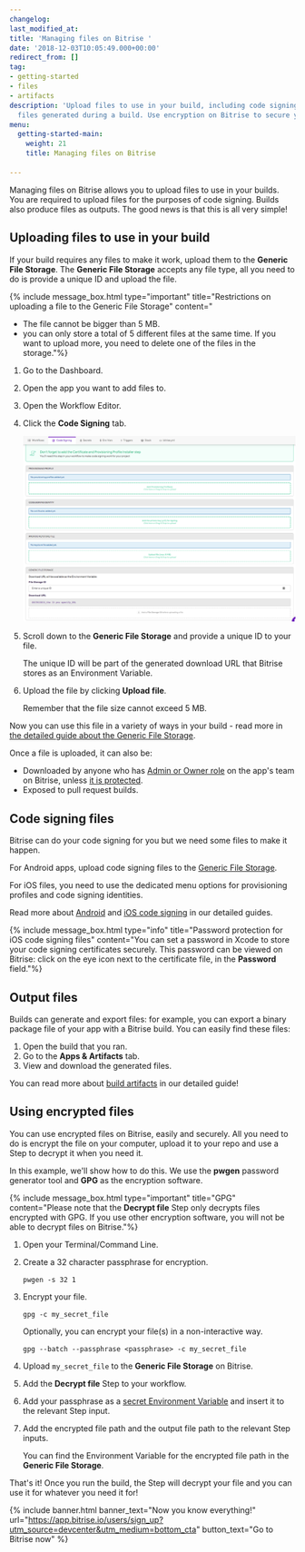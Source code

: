 ```yaml
---
changelog: 
last_modified_at: 
title: 'Managing files on Bitrise '
date: '2018-12-03T10:05:49.000+00:00'
redirect_from: []
tag:
- getting-started
- files
- artifacts
description: 'Upload files to use in your build, including code signing files. Download
  files generated during a build. Use encryption on Bitrise to secure your files. '
menu:
  getting-started-main:
    weight: 21
    title: Managing files on Bitrise

---
```

Managing files on Bitrise allows you to upload files to use in your builds. You are required to upload files for the purposes of code signing. Builds also produce files as outputs. The good news is that this is all very simple!

## Uploading files to use in your build

If your build requires any files to make it work, upload them to the **Generic File Storage**. The **Generic File Storage** accepts any file type, all you need to do is provide a unique ID and upload the file.

{% include message_box.html type="important" title="Restrictions on uploading a file to the Generic File Storage" content="

* The file cannot be bigger than 5 MB.
* you can only store a total of 5 different files at the same time. If you want to upload more, you need to delete one of the files in the storage."%}

1. Go to the Dashboard.
2. Open the app you want to add files to.
3. Open the Workflow Editor.
4. Click the **Code Signing** tab.

   ![](/img/code-signing-tab.png)
5. Scroll down to the **Generic File Storage** and provide a unique ID to your file.

   The unique ID will be part of the generated download URL that Bitrise stores as an Environment Variable.
6. Upload the file by clicking **Upload file**.

   Remember that the file size cannot exceed 5 MB.

Now you can use this file in a variety of ways in your build - read more in [the detailed guide about the Generic File Storage](/tutorials/how-to-use-the-generic-file-storage/).

Once a file is uploaded, it can also be:

* Downloaded by anyone who has [Admin or Owner role](/team-management/user-roles-on-app-teams/) on the app's team on Bitrise, unless [it is protected](/code-signing/ios-code-signing/protecting-your-code-signing-files/).
* Exposed to pull request builds.

## Code signing files

Bitrise can do your code signing for you but we need some files to make it happen.

For Android apps, upload code signing files to the [Generic File Storage]().

For iOS files, you need to use the dedicated menu options for provisioning profiles and code signing identities.

Read more about [Android](/code-signing/android-code-signing/android-code-signing-procedures/) and [iOS code signing](/code-signing/ios-code-signing/code-signing/) in our detailed guides.

{% include message_box.html type="info" title="Password protection for iOS code signing files" content="You can set a password in Xcode to store your code signing certificates securely. This password can be viewed on Bitrise: click on the eye icon next to the certificate file, in the **Password** field."%}

## Output files

Builds can generate and export files: for example, you can export a binary package file of your app with a Bitrise build. You can easily find these files:

1. Open the build that you ran.
2. Go to the **Apps & Artifacts** tab.
3. View and download the generated files.

You can read more about [build artifacts](/builds/build-artifacts-online/) in our detailed guide!

## Using encrypted files

You can use encrypted files on Bitrise, easily and securely. All you need to do is encrypt the file on your computer, upload it to your repo and use a Step to decrypt it when you need it.

In this example, we'll show how to do this. We use the **pwgen** password generator tool and **GPG** as the encryption software.

{% include message_box.html type="important" title="GPG" content="Please note that the **Decrypt file** Step only decrypts files encrypted with GPG. If you use other encryption software, you will not be able to decrypt files on Bitrise."%}

1. Open your Terminal/Command Line.
2. Create a 32 character passphrase for encryption.

       pwgen -s 32 1
3. Encrypt your file.

       gpg -c my_secret_file

   Optionally, you can encrypt your file(s) in a non-interactive way.

       gpg --batch --passphrase <passphrase> -c my_secret_file
4. Upload `my_secret_file` to the **Generic File Storage** on Bitrise.
5. Add the **Decrypt file** Step to your workflow.
6. Add your passphrase as a [secret Environment Variable](/builds/env-vars-secret-env-vars/) and insert it to the relevant Step input.
7. Add the encrypted file path and the output file path to the relevant Step inputs.

   You can find the Environment Variable for the encrypted file path in the **Generic File Storage**.

That's it! Once you run the build, the Step will decrypt your file and you can use it for whatever you need it for!

{% include banner.html banner_text="Now you know everything!" url="https://app.bitrise.io/users/sign_up?utm_source=devcenter&utm_medium=bottom_cta" button_text="Go to Bitrise now" %}